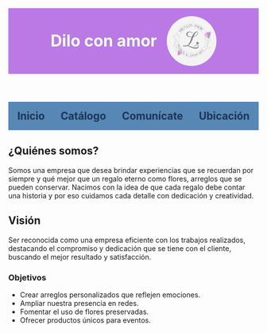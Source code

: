 <!DOCTYPE html>
<html lang="es">
<head>
  <meta charset="UTF-8">
  <title>Dilo con amor</title>
  <link rel="icon" href="99.jpeg" type="image/jpeg">
  <link rel="stylesheet" href="https://cdnjs.cloudflare.com/ajax/libs/font-awesome/6.5.0/css/all.min.css">
  <style>
    :root {
      --menta-clara:#A8DADC;
      --blanco-nieve:#F1FAEE;
      --azul-petroleo:#457B9D;
      --azul-oscuro:#1D3557;
    }

    body {
      font-family: Arial, sans-serif;
      margin: 0;
      padding: 0;
      background: #FADADD; /* Rosa limonada */
      color: #000;
    }

    header {
      background: #bb79e6;
      color: var(--blanco-nieve);
      padding: 1rem;
      text-align: center;
      position: relative;
      animation: fadeDown 1s ease;
    }

    header h1 {
      display: inline-block;
      margin: 0;
      vertical-align: middle;
      font-size: 2rem;
    }

    .foto-personal {
      width: 100px;
      border-radius: 50%;
      margin-left: 1rem;
      vertical-align: middle;
    }

    nav {
      display: flex;
      flex-wrap: wrap;
      justify-content: center;
      gap: 2rem;
      background: #5687b5;
      padding: 1rem;
    }

    nav a {
      color: var(--azul-oscuro);
      text-decoration: none;
      font-weight: bold;
      transition: color .3s;
      font-size: 1.3rem;
      cursor: pointer;
    }

    nav a:hover {
      color: var(--azul-petroleo);
    }

    section {
      display: none;
      opacity: 0;
      transform: translateY(30px);
      transition: opacity 0.8s, transform 0.8s;
    }

    section.active {
      display: block;
      animation: entradaSuave 0.8s ease forwards;
    }

    @keyframes entradaSuave {
      from {
        opacity: 0;
        transform: translateY(30px);
      }
      to {
        opacity: 1;
        transform: translateY(0);
      }
    }

    @keyframes fadeDown {
      from {
        opacity: 0;
        transform: translateY(-20px);
      }
      to {
        opacity: 1;
        transform: translateY(0);
      }
    }

    .catalogo-grid {
      display: flex;
      flex-wrap: wrap;
      gap: 2rem;
    }

    .catalogo-item {
      flex: 1 1 300px;
    }

    .catalogo-item h3 {
      margin-top: 0;
      font-size: 1.5rem;
    }

    .catalogo-item ul {
      padding-left: 1.5rem;
      font-size: 1.1rem;
    }

    .galeria {
      width: 100%;
      display: flex;
      justify-content: center;
      align-items: flex-start;
      margin-top: 0;
    }

    .galeria img {
      width: 100%;
      max-width: 320px;
      border-radius: 10px;
      box-shadow: 0 4px 8px rgba(0,0,0,.5);
      transition: opacity .6s;
    }

    .social-icons {
      display: flex;
      justify-content: center;
      gap: 3rem;
      margin-top: 2rem;
      flex-wrap: wrap;
    }

    .social-icons a {
      color: var(--menta-clara);
      font-size: 48px;
      transition: color .3s;
    }

    .social-icons a:hover {
      color: var(--azul-petroleo);
    }

    .social-icons div {
      display: flex;
      flex-direction: column;
      align-items: center;
    }

    .social-icons span {
      margin-top: .5rem;
      font-size: 22px;
      font-weight: bold;
      color: var(--azul-oscuro);
    }

    iframe {
      border: 0;
      width: 100%;
      height: 450px;
      margin-top: 1rem;
    }

    .center-text {
      text-align: center;
      margin-top: 1rem;
      font-style: italic;
      font-size: 1.1rem;
    }
  </style>
</head>
<body>
  <header>
    <h1>Dilo con amor</h1>
    <img src="80.jpeg" alt="Logo" class="foto-personal">
  </header>

  <nav>
    <a onclick="mostrarSeccion('quienes')">Inicio</a>
    <a onclick="mostrarSeccion('catalogo')">Catálogo</a>
    <a onclick="mostrarSeccion('comunicate')">Comunícate</a>
    <a onclick="mostrarSeccion('ubicacion')">Ubicación</a>
  </nav>

  <section id="quienes" class="active">
    <h2>¿Quiénes somos?</h2>
    <p>Somos una empresa que desea brindar experiencias que se recuerdan por siempre y qué mejor que un regalo eterno como flores, arreglos que se pueden conservar. Nacimos con la idea de que cada regalo debe contar una historia y por eso cuidamos cada detalle con dedicación y creatividad.</p>
    <h2>Visión</h2>
    <p>Ser reconocida como una empresa eficiente con los trabajos realizados, destacando el compromiso y dedicación que se tiene con el cliente, buscando el mejor resultado y satisfacción.</p>
    <h3>Objetivos</h3>
    <ul>
      <li>Crear arreglos personalizados que reflejen emociones.</li>
      <li>Ampliar nuestra presencia en redes.</li>
      <li>Fomentar el uso de flores preservadas.</li>
      <li>Ofrecer productos únicos para eventos.</li>
    </ul>
  </section>

  <section id="catalogo">
    <h2>Catálogo de Productos y Servicios</h2>
    <div class="catalogo-grid">
      <div class="catalogo-item">
        <h3>💐 Arreglos Florales</h3>
        <ul>
          <li>Flores eternas individuales</li>
          <li>Arreglos en cajas decorativas</li>
          <li>Jarrones con luz LED</li>
          <li>Arreglos florales personalizados</li>
          <li>Letras decorativas con flores</li>
        </ul>
        <h3>🍼 Baby Shower</h3>
        <ul>
          <li>Cintó para la mami</li>
          <li>Corsage para el papá</li>
          <li>Distintivos para los invitados</li>
          <li>Canastas decoradas</li>
        </ul>
        <h3>📦 Otros</h3>
        <ul>
          <li>Pulseras</li>
          <li>Plumas decoradas</li>
          <li>Portarretratos</li>
          <li>Ramos con dulces</li>
          <li>Frascos con flores y bombones, galletas, dulces, chocolates, etc.</li>
        </ul>
      </div>

      <div class="catalogo-item">
        <h3>💍 Bodas</h3>
        <ul>
          <li>Ramos de novia personalizados</li>
          <li>Mini ramos para lanzar</li>
          <li>Mini ramos para damas de honor</li>
          <li>Cojines para anillos</li>
          <li>Lazo matrimonial decorado</li>
          <li>Arras con estuche decorado</li>
          <li>Copas de brindis personalizadas</li>
          <li>Caja de pacto con diseño especial</li>
        </ul>
        <h3>👑 XV Años</h3>
        <ul>
          <li>Ramos de quinceañera</li>
          <li>Cojines decorativos</li>
          <li>Caja para pacto simbólico</li>
          <li>Copas de brindis</li>
        </ul>
      </div>

      <div class="catalogo-item" style="display:flex;align-items:flex-start;justify-content:center;">
        <div class="galeria">
          <img id="slideshow" src="1.jfif" alt="Galería">
        </div>
      </div>
    </div>
  </section>

  <section id="comunicate">
    <h2 style="text-align:center;">Comunícate</h2>
    <p style="text-align:center;">Síguenos o contáctanos por redes sociales:</p>
    <div class="social-icons">
      <div><a href="https://www.facebook.com/profile.php?id=61568670475896" target="_blank"><i class="fab fa-facebook"></i></a><span>Facebook</span></div>
      <div><a href="https://www.instagram.com/diloconamooor" target="_blank"><i class="fab fa-instagram"></i></a><span>Instagram</span></div>
      <div><a href="https://wa.me/5212291593502" target="_blank"><i class="fab fa-whatsapp"></i></a><span>WhatsApp</span></div>
    </div>
    <p class="center-text">Horario: lunes a domingo de 10:00 am a 17:00 pm.</p>
    <p class="center-text">¿Tienes alguna duda? Escríbenos y te responderemos cuanto antes.</p>
  </section>

  <section id="ubicacion">
    <h2>Ubicación</h2>
    <p>Para poder verlos y atenderlos en físico en esta dirección solo será con cita agendada</p>
    <p>Estamos localizados en:</p>
    <iframe src="https://www.google.com/maps/embed?pb=!1m18..." allowfullscreen="" loading="lazy"></iframe>
    <p class="center-text">¿Qué esperas para venir y obsequiar el mejor detalle?</p>
  </section>

  <script>
    function mostrarSeccion(id) {
      document.querySelectorAll('section').forEach(s => s.classList.remove('active'));
      document.getElementById(id).classList.add('active');
    }

    const imagenes = [
      '1.jfif','2.jfif','3.jfif','4.jfif','5.jfif','6.jfif','7.jfif','8.jfif','9.jfif','10.jfif',
      '11.jfif','12.jfif','13.jfif','14.jfif','15.jfif','16.jfif','17.jfif','18.jfif','19.jfif','20.jfif',
      '21.jfif','22.jfif','23.jfif','24.jfif','25.jfif','26.jfif','27.jfif','28.jfif','29.jfif','30.jfif'
    ];
    let indice = 0;
    const slide = document.getElementById('slideshow');

    function cambiarImagen() {
      slide.style.opacity = 0;
      setTimeout(() => {
        indice = (indice + 1) % imagenes.length;
        slide.src = imagenes[indice];
        slide.style.opacity = 1;
      }, 600);
    }

    setInterval(cambiarImagen, 5000);
  </script>
</body>
</html>
